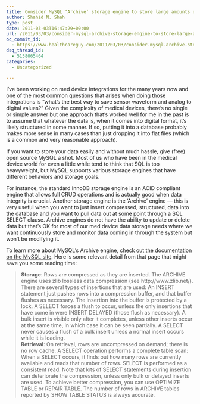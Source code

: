 ```yaml
---
title: Consider MySQL ‘Archive’ storage engine to store large amounts of med device structured or waveform data
author: Shahid N. Shah
type: post
date: 2011-03-03T16:47:29+00:00
url: /2011/03/03/consider-mysql-archive-storage-engine-to-store-large-amounts-of-med-device-structured-or-waveform-data/
oc_commit_id:
  - https://www.healthcareguy.com/2011/03/03/consider-mysql-archive-storage-engine-to-store-large-amounts-of-med-device-structured-or-waveform-data/1478770721
dsq_thread_id:
  - 5158065464
categories:
  - Uncategorized

---
```

I&#8217;ve been working on med device integrations for the many years now and one of the most common questions that arises when doing those integrations is &#8220;what&#8217;s the best way to save sensor waveform and analog to digital values?&#8221; Given the complexity of medical devices, there&#8217;s no single or simple answer but one approach that&#8217;s worked well for me in the past is to assume that whatever the data is, when it comes into digital format, it&#8217;s likely structured in some manner. If so, putting it into a database probably makes more sense in many cases than just dropping it into flat files (which is a common and very reasonable approach).

If you want to store your data easily and without much hassle, give (free) open source MySQL a shot. Most of us who have been in the medical device world for even a little while tend to think that SQL is too heavyweight, but MySQL supports various storage engines that have different behaviors and storage goals.

For instance, the standard InnoDB storage engine is an ACID compliant engine that allows full CRUD operations and is actually good when data integrity is crucial. Another storage engine is the &#8216;Archive&#8217; engine &#8212; this is very useful when you want to just insert compressed, structured, data into the database and you want to pull data out at some point through a SQL SELECT clause. Archive engines do not have the ability to update or delete data but that&#8217;s OK for most of our med device data storage needs where we want continuously store and monitor data coming in through the system but won&#8217;t be modifying it.

To learn more about MySQL&#8217;s Archive engine, [check out the documentation on the MySQL site][1]. Here is some relevant detail from that page that might save you some reading time:

> <div id="_mcePaste">
>   <strong>Storage</strong>: Rows are compressed as they are inserted. The ARCHIVE engine uses zlib lossless data compression (see http://www.zlib.net/). There are several types of insertions that are used: An INSERT statement just pushes rows into a compression buffer, and that buffer flushes as necessary. The insertion into the buffer is protected by a lock. A SELECT forces a flush to occur, unless the only insertions that have come in were INSERT DELAYED (those flush as necessary). A bulk insert is visible only after it completes, unless other inserts occur at the same time, in which case it can be seen partially. A SELECT never causes a flush of a bulk insert unless a normal insert occurs while it is loading.
> </div>
> 
> <div>
>
> </div>
> 
> <div>
>
> </div>
> 
> <div id="_mcePaste">
>   <strong>Retrieval</strong>: On retrieval, rows are uncompressed on demand; there is no row cache. A SELECT operation performs a complete table scan: When a SELECT occurs, it finds out how many rows are currently available and reads that number of rows. SELECT is performed as a consistent read. Note that lots of SELECT statements during insertion can deteriorate the compression, unless only bulk or delayed inserts are used. To achieve better compression, you can use OPTIMIZE TABLE or REPAIR TABLE. The number of rows in ARCHIVE tables reported by SHOW TABLE STATUS is always accurate.
> </div>

 [1]: http://dev.mysql.com/doc/refman/5.1/en/archive-storage-engine.html